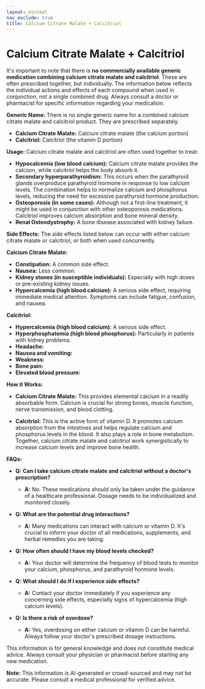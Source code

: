 ```yaml
---
layout: minimal
nav_exclude: true
title: Calcium Citrate Malate + Calcitriol
---
```


# Calcium Citrate Malate + Calcitriol

It's important to note that there is **no commercially available generic medication combining calcium citrate malate and calcitriol**.  These are often prescribed together, but individually.  The information below reflects the individual actions and effects of each compound when used in conjunction, not a single combined drug.  Always consult a doctor or pharmacist for specific information regarding your medication.

**Generic Name:**  There is no single generic name for a combined calcium citrate malate and calcitriol product.  They are prescribed separately.

* **Calcium Citrate Malate:**  Calcium citrate malate (the calcium portion)
* **Calcitriol:**  Calcitriol (the vitamin D portion)

**Usage:**  Calcium citrate malate and calcitriol are often used together to treat:

* **Hypocalcemia (low blood calcium):**  Calcium citrate malate provides the calcium, while calcitriol helps the body absorb it.
* **Secondary hyperparathyroidism:**  This occurs when the parathyroid glands overproduce parathyroid hormone in response to low calcium levels. The combination helps to normalize calcium and phosphorus levels, reducing the need for excessive parathyroid hormone production.
* **Osteoporosis (in some cases):** Although not a first-line treatment,  it might be used in conjunction with other osteoporosis medications. Calcitriol improves calcium absorption and bone mineral density.
* **Renal Osteodystrophy:**  A bone disease associated with kidney failure.

**Side Effects:** The side effects listed below can occur with either calcium citrate malate or calcitriol, or both when used concurrently.

**Calcium Citrate Malate:**

* **Constipation:**  A common side effect.
* **Nausea:**  Less common.
* **Kidney stones (in susceptible individuals):**  Especially with high doses or pre-existing kidney issues.
* **Hypercalcemia (high blood calcium):**  A serious side effect, requiring immediate medical attention.  Symptoms can include fatigue, confusion, and nausea.


**Calcitriol:**

* **Hypercalcemia (high blood calcium):** A serious side effect.
* **Hyperphosphatemia (high blood phosphorus):** Particularly in patients with kidney problems.
* **Headache:**
* **Nausea and vomiting:**
* **Weakness:**
* **Bone pain:**
* **Elevated blood pressure:**


**How it Works:**

* **Calcium Citrate Malate:** This provides elemental calcium in a readily absorbable form.  Calcium is crucial for strong bones, muscle function, nerve transmission, and blood clotting.

* **Calcitriol:**  This is the active form of vitamin D.  It promotes calcium absorption from the intestines and helps regulate calcium and phosphorus levels in the blood. It also plays a role in bone metabolism.  Together, calcium citrate malate and calcitriol work synergistically to increase calcium levels and improve bone health.


**FAQs:**

* **Q: Can I take calcium citrate malate and calcitriol without a doctor's prescription?**
    * **A:** No. These medications should only be taken under the guidance of a healthcare professional.  Dosage needs to be individualized and monitored closely.

* **Q: What are the potential drug interactions?**
    * **A:** Many medications can interact with calcium or vitamin D.  It's crucial to inform your doctor of all medications, supplements, and herbal remedies you are taking.

* **Q: How often should I have my blood levels checked?**
    * **A:** Your doctor will determine the frequency of blood tests to monitor your calcium, phosphorus, and parathyroid hormone levels.

* **Q: What should I do if I experience side effects?**
    * **A:**  Contact your doctor immediately if you experience any concerning side effects, especially signs of hypercalcemia (high calcium levels).

* **Q: Is there a risk of overdose?**
    * **A:** Yes, overdosing on either calcium or vitamin D can be harmful.  Always follow your doctor's prescribed dosage instructions.


This information is for general knowledge and does not constitute medical advice.  Always consult your physician or pharmacist before starting any new medication.


**Note:** This information is AI-generated or crowd-sourced and may not be accurate. Please consult a medical professional for verified advice.